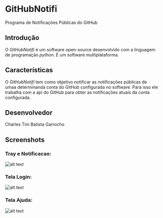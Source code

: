 GitHubNotifi
============
Programa de Notificações Públicas do GitHub

## Introdução #
O _GitHubNotifi_ é um software open-source desenvolvido com a linguagem de programação _python_. É um software multiplataforma.

## Características #
O _GitHubNotifi_ tem como objetivo notificar as notificações públicas de umaa determinanda conta do GitHub configurada no software. Para isso ele trabalha com a api do GitHub para obter as notificações atuais da conta configurada.

## Desenvolvedor #
Charles Tim Batista Garrocho

## Screenshots #

### Tray e Notificacao:

![alt text](https://raw.github.com/CharlesGarrocho/GitHubNotifi/master/samples/tray_e_notificacao.png "Tray e Notificacao")

### Tela Login:

![alt text](https://raw.github.com/CharlesGarrocho/GitHubNotifi/master/samples/tela_login.png "Tela Login")

### Tela Ajuda:

![alt text](https://raw.github.com/CharlesGarrocho/GitHubNotifi/master/samples/tela_ajuda.png "Tela Ajuda")
